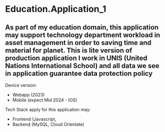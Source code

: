 # Education.Application_1
As part of my education domain, this application may support technology department workload in asset management in order to saving time and material for planet.
This is lite version of production application I work in UNIS (United Nations International School) and all data we see in application guarantee data protection policy
------------------------------
Device version: 
+ Webapp (2023)
+ Mobile (expect Mid 2024 - IOS)

Tech Stack apply for this application may:
+ Frontend (Javascript, 
+ Backend (MySQL, Cloud Orientate)

